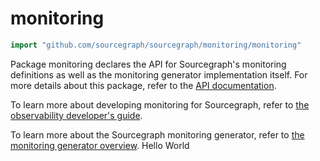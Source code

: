 # monitoring

```go
import "github.com/sourcegraph/sourcegraph/monitoring/monitoring"
```

Package monitoring declares the API for Sourcegraph's monitoring definitions as well as the monitoring generator implementation itself.
For more details about this package, refer to the [API documentation](https://sourcegraph.com/github.com/sourcegraph/sourcegraph/-/docs/monitoring/monitoring).

To learn more about developing monitoring for Sourcegraph, refer to [the observability developer's guide](https://docs-legacy.sourcegraph.com/dev/background-information/observability).

To learn more about the Sourcegraph monitoring generator, refer to [the monitoring generator overview](https://docs-legacy.sourcegraph.com/dev/background-information/observability/monitoring-generator).
Hello World
